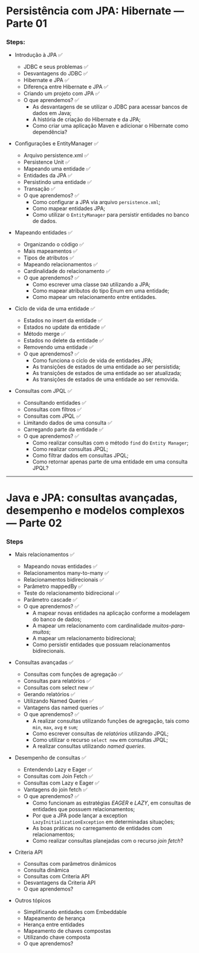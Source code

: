 # Persistência com JPA: Hibernate — Parte 01

### Steps:

- Introdução à JPA ✅
  - JDBC e seus problemas ✅
  - Desvantagens do JDBC ✅
  - Hibernate e JPA ✅
  - Diferença entre Hibernate e JPA ✅
  - Criando um projeto com JPA ✅
  - O que aprendemos? ✅
    - As desvantagens de se utilizar o JDBC para acessar bancos de dados em Java;
    - A história de criação do Hibernate e da JPA;
    - Como criar uma aplicação Maven e adicionar o Hibernate como dependência?

- Configurações e EntityManager ✅
  - Arquivo persistence.xml ✅
  - Persistence Unit ✅
  - Mapeando uma entidade ✅
  - Entidades da JPA ✅
  - Persistindo uma entidade ✅
  - Transação ✅
  - O que aprendemos? ✅
    - Como configurar a JPA via arquivo `persistence.xml`;
    - Como mapear entidades JPA;
    - Como utilizar o `EntityManager` para persistir entidades no banco de dados.

- Mapeando entidades ✅
  - Organizando o código ✅
  - Mais mapeamentos ✅
  - Tipos de atributos ✅
  - Mapeando relacionamentos ✅
  - Cardinalidade do relacionamento ✅
  - O que aprendemos? ✅
    - Como escrever uma classe `DAO` utilizando a JPA;
    - Como mapear atributos do tipo Enum em uma entidade;
    - Como mapear um relacionamento entre entidades.


- Ciclo de vida de uma entidade ✅
  - Estados no insert da entidade ✅
  - Estados no update da entidade ✅
  - Método merge ✅
  - Estados no delete da entidade ✅
  - Removendo uma entidade ✅
  - O que aprendemos? ✅
    - Como funciona o ciclo de vida de entidades JPA;
    - As transições de estados de uma entidade ao ser persistida;
    - As transições de estados de uma entidade ao ser atualizada;
    - As transições de estados de uma entidade ao ser removida.


- Consultas com JPQL ✅
  - Consultando entidades ✅
  - Consultas com filtros ✅
  - Consultas com JPQL ✅
  - Limitando dados de uma consulta ✅
  - Carregando parte da entidade ✅
  - O que aprendemos? ✅
    - Como realizar consultas com o método `find` do `Entity Manager`;
    - Como realizar consultas JPQL;
    - Como filtrar dados em consultas JPQL;
    - Como retornar apenas parte de uma entidade em uma consulta JPQL?

 ---

# Java e JPA: consultas avançadas, desempenho e modelos complexos — Parte 02

### Steps

- Mais relacionamentos ✅
  - Mapeando novas entidades ✅
  - Relacionamentos many-to-many ✅
  - Relacionamentos bidirecionais ✅
  - Parâmetro mappedBy ✅
  - Teste do relacionamento bidirecional ✅
  - Parâmetro cascade ✅
  - O que aprendemos? ✅
    - A mapear novas entidades na aplicação conforme a modelagem do banco de dados;
    - A mapear um relacionamento com cardinalidade _muitos-para-muitos_;
    - A mapear um relacionamento bidirecional;
    - Como persistir entidades que possuam relacionamentos bidirecionais.


- Consultas avançadas ✅
  - Consultas com funções de agregação ✅
  - Consultas para relatórios ✅
  - Consultas com select new ✅
  - Gerando relatórios ✅
  - Utilizando Named Queries ✅
  - Vantagens das named queries ✅
  - O que aprendemos? ✅
    - A realizar consultas utilizando funções de agregação, tais como `min`, `max`, `avg` e `sum`;
    - Como escrever consultas de _relatórios_ utilizando JPQL;
    - Como utilizar o recurso `select new` em consultas JPQL;
    - A realizar consultas utilizando _named queries_.

- Desempenho de consultas ✅
  - Entendendo Lazy e Eager ✅
  - Consultas com Join Fetch ✅
  - Consultas com Lazy e Eager ✅
  - Vantagens do join fetch ✅
  - O que aprendemos? ✅
    - Como funcionam as estratégias _EAGER_ e _LAZY_, em consultas de entidades que possuem relacionamentos;
    - Por que a JPA pode lançar a exception `LazyInitializationException` em determinadas situações;
    - As boas práticas no carregamento de entidades com relacionamentos;
    - Como realizar consultas planejadas com o recurso _join fetch_?

- Criteria API
  - Consultas com parâmetros dinâmicos
  - Consulta dinâmica
  - Consultas com Criteria API
  - Desvantagens da Criteria API
  - O que aprendemos?


- Outros tópicos
  - Simplificando entidades com Embeddable
  - Mapeamento de herança
  - Herança entre entidades
  - Mapeamento de chaves compostas
  - Utilizando chave composta
  - O que aprendemos?